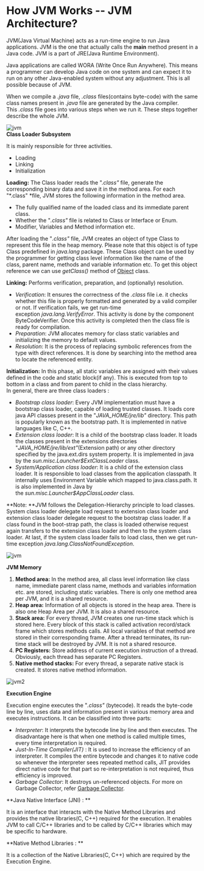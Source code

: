 How JVM Works -- JVM Architecture?
=================================


JVM(Java Virtual Machine) acts as a run-time engine to run Java applications. JVM is the one that actually calls the **main** method present in a Java code. JVM is a part of JRE(Java Runtime Environment).

Java applications are called WORA (Write Once Run Anywhere). This means a programmer can develop Java code on one system and can expect it to run on any other Java-enabled system without any adjustment. This is all possible because of JVM.

When we compile a *.java* file, *.class* files(contains byte-code) with the same class names present in *.java* file are generated by the Java compiler. This *.class* file goes into various steps when we run it. These steps together describe the whole JVM. 

![jvm](https://media.geeksforgeeks.org/wp-content/uploads/jvm-3.jpg)\
**Class Loader Subsystem**

It is mainly responsible for three activities. 

-   Loading
-   Linking
-   Initialization

**Loading:** The Class loader reads the ".*class"* file, generate the corresponding binary data and save it in the method area. For each "*.class" *file, JVM stores the following information in the method area.

-   The fully qualified name of the loaded class and its immediate parent class.
-   Whether the "*.class"* file is related to Class or Interface or Enum.
-   Modifier, Variables and Method information etc.

After loading the "*.class"* file, JVM creates an object of type Class to represent this file in the heap memory. Please note that this object is of type Class predefined in *java.lang* package. These Class object can be used by the programmer for getting class level information like the name of the class, parent name, methods and variable information etc. To get this object reference we can use *getClass()* method of [Object](https://www.geeksforgeeks.org/object-class-in-java/) class.

**Linking:** Performs verification, preparation, and (optionally) resolution.

-   *Verification*: It ensures the correctness of the *.class* file i.e. it checks whether this file is properly formatted and generated by a valid compiler or not. If verification fails, we get run-time exception *java.lang.VerifyError*. This activity is done by the component ByteCodeVerifier. Once this activity is completed then the class file is ready for compilation.
-   *Preparation*: JVM allocates memory for class static variables and initializing the memory to default values. 
-   *Resolution*: It is the process of replacing symbolic references from the type with direct references. It is done by searching into the method area to locate the referenced entity.

**Initialization:** In this phase, all static variables are assigned with their values defined in the code and static block(if any). This is executed from top to bottom in a class and from parent to child in the class hierarchy.\
In general, there are three class loaders :

-   *Bootstrap class loader*: Every JVM implementation must have a bootstrap class loader, capable of loading trusted classes. It loads core java API classes present in the "*JAVA_HOME/jre/lib"* directory. This path is popularly known as the bootstrap path. It is implemented in native languages like C, C++.
-   *Extension class loader*: It is a child of the bootstrap class loader. It loads the classes present in the extensions directories "*JAVA_HOME/jre/lib/ext"*(Extension path) or any other directory specified by the java.ext.dirs system property. It is implemented in java by the *sun.misc.Launcher$ExtClassLoader* class.
-   *System/Application class loader*: It is a child of the extension class loader. It is responsible to load classes from the application classpath. It internally uses Environment Variable which mapped to java.class.path. It is also implemented in Java by the *sun.misc.Launcher$AppClassLoader* class.


**Note: **JVM follows the Delegation-Hierarchy principle to load classes. System class loader delegate load request to extension class loader and extension class loader delegate request to the bootstrap class loader. If a class found in the boot-strap path, the class is loaded otherwise request again transfers to the extension class loader and then to the system class loader. At last, if the system class loader fails to load class, then we get run-time exception *java.lang.ClassNotFoundException*. 

![jvm](https://media.geeksforgeeks.org/wp-content/uploads/jvmclassloader.jpg)

**JVM Memory** 

1.  **Method area:** In the method area, all class level information like class name, immediate parent class name, methods and variables information etc. are stored, including static variables. There is only one method area per JVM, and it is a shared resource. 
2.  **Heap area:** Information of all objects is stored in the heap area. There is also one Heap Area per JVM. It is also a shared resource.
3.  **Stack area:** For every thread, JVM creates one run-time stack which is stored here. Every block of this stack is called activation record/stack frame which stores methods calls. All local variables of that method are stored in their corresponding frame. After a thread terminates, its run-time stack will be destroyed by JVM. It is not a shared resource.
4.  **PC Registers:** Store address of current execution instruction of a thread. Obviously, each thread has separate PC Registers.
5.  **Native method stacks:** For every thread, a separate native stack is created. It stores native method information. 

![jvm2](https://media.geeksforgeeks.org/wp-content/uploads/jvm-memory-2.jpg)

**Execution Engine** 

Execution engine executes the "*.class"* (bytecode). It reads the byte-code line by line, uses data and information present in various memory area and executes instructions. It can be classified into three parts:

-   *Interpreter*: It interprets the bytecode line by line and then executes. The disadvantage here is that when one method is called multiple times, every time interpretation is required.
-   *Just-In-Time Compiler(JIT)* : It is used to increase the efficiency of an interpreter. It compiles the entire bytecode and changes it to native code so whenever the interpreter sees repeated method calls, JIT provides direct native code for that part so re-interpretation is not required, thus efficiency is improved.
-   *Garbage Collector*: It destroys un-referenced objects. For more on Garbage Collector, refer [Garbage Collector](https://www.geeksforgeeks.org/garbage-collection-java/).

**Java Native Interface (JNI) : **

It is an interface that interacts with the Native Method Libraries and provides the native libraries(C, C++) required for the execution. It enables JVM to call C/C++ libraries and to be called by C/C++ libraries which may be specific to hardware.

**Native Method Libraries : **

It is a collection of the Native Libraries(C, C++) which are required by the Execution Engine.
